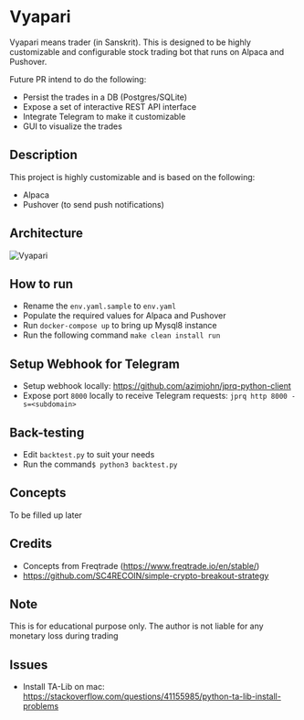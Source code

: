 # Vyapari
Vyapari means trader (in Sanskrit). This is designed to be highly customizable and configurable stock trading bot that 
runs on Alpaca and Pushover. 

Future PR intend to do the following:
- Persist the trades in a DB (Postgres/SQLite)
- Expose a set of interactive REST API interface
- Integrate Telegram to make it customizable
- GUI to visualize the trades

## Description
This project is highly customizable and is based on the following:
- Alpaca
- Pushover (to send push notifications)

## Architecture
![Vyapari](https://user-images.githubusercontent.com/4952220/134234830-a3ecd063-53ec-4a61-8a9e-72267e6e1794.jpeg)

## How to run
- Rename the `env.yaml.sample` to `env.yaml`
- Populate the required values for Alpaca and Pushover
- Run `docker-compose up` to bring up Mysql8 instance
- Run the following command `make clean install run`
  
## Setup Webhook for Telegram
- Setup webhook locally: https://github.com/azimjohn/jprq-python-client
- Expose port `8000` locally to receive Telegram requests: `jprq http 8000 -s=<subdomain>`

## Back-testing
- Edit `backtest.py` to suit your needs
- Run the command`$ python3 backtest.py`

## Concepts
To be filled up later

## Credits
- Concepts from Freqtrade (https://www.freqtrade.io/en/stable/)
- https://github.com/SC4RECOIN/simple-crypto-breakout-strategy

## Note
This is for educational purpose only. The author is not liable for any monetary loss during trading

## Issues
- Install TA-Lib on mac: https://stackoverflow.com/questions/41155985/python-ta-lib-install-problems

